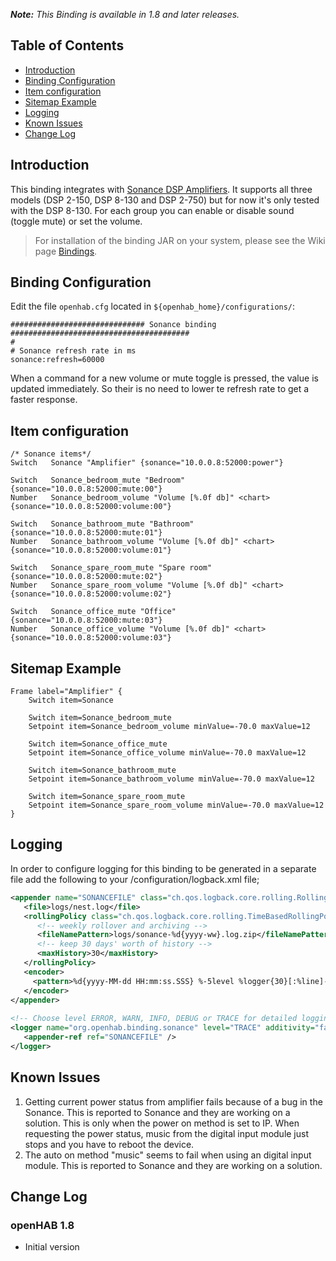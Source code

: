 _**Note:** This Binding is available in 1.8 and later releases._

## Table of Contents

* [Introduction](#introduction)
* [Binding Configuration](#binding-configuration)
* [Item configuration](#item-configuration)
* [Sitemap Example](#sitemap-example)
* [Logging](#logging)
* [Known Issues](#known-issues)
* [Change Log](#change-log)

## Introduction

This binding integrates with [Sonance DSP Amplifiers](http://www.sonance.com/electronics/amplifiers/dsp). It supports all three models (DSP 2-150, DSP 8-130 and DSP 2-750) but for now it's only tested with the DSP 8-130.
For each group you can enable or disable sound (toggle mute) or set the volume.

>For installation of the binding JAR on your system, please see the Wiki page [Bindings](Bindings).

## Binding Configuration

Edit the file `openhab.cfg` located in `${openhab_home}/configurations/`:

    ############################## Sonance binding ########################################
    #
    # Sonance refresh rate in ms 
    sonance:refresh=60000

When a command for a new volume or mute toggle is pressed, the value is updated immediately. So their is no need to lower te refresh rate to get a faster response.

## Item configuration

```
/* Sonance items*/
Switch 	 Sonance "Amplifier" {sonance="10.0.0.8:52000:power"}

Switch 	 Sonance_bedroom_mute "Bedroom" {sonance="10.0.0.8:52000:mute:00"}
Number 	 Sonance_bedroom_volume "Volume [%.0f db]" <chart> {sonance="10.0.0.8:52000:volume:00"}

Switch 	 Sonance_bathroom_mute "Bathroom" {sonance="10.0.0.8:52000:mute:01"}
Number 	 Sonance_bathroom_volume "Volume [%.0f db]" <chart> {sonance="10.0.0.8:52000:volume:01"}

Switch 	 Sonance_spare_room_mute "Spare room" {sonance="10.0.0.8:52000:mute:02"}
Number 	 Sonance_spare_room_volume "Volume [%.0f db]" <chart> {sonance="10.0.0.8:52000:volume:02"}

Switch 	 Sonance_office_mute "Office" {sonance="10.0.0.8:52000:mute:03"}
Number 	 Sonance_office_volume "Volume [%.0f db]" <chart> {sonance="10.0.0.8:52000:volume:03"}
```

## Sitemap Example
```
Frame label="Amplifier" {
	Switch item=Sonance

	Switch item=Sonance_bedroom_mute
	Setpoint item=Sonance_bedroom_volume minValue=-70.0 maxValue=12
	
	Switch item=Sonance_office_mute
	Setpoint item=Sonance_office_volume minValue=-70.0 maxValue=12
	
	Switch item=Sonance_bathroom_mute
	Setpoint item=Sonance_bathroom_volume minValue=-70.0 maxValue=12

	Switch item=Sonance_spare_room_mute
	Setpoint item=Sonance_spare_room_volume minValue=-70.0 maxValue=12				
}			
```
## Logging

In order to configure logging for this binding to be generated in a separate file add the following to your /configuration/logback.xml file;
```xml
<appender name="SONANCEFILE" class="ch.qos.logback.core.rolling.RollingFileAppender">
   <file>logs/nest.log</file>
   <rollingPolicy class="ch.qos.logback.core.rolling.TimeBasedRollingPolicy">
      <!-- weekly rollover and archiving -->
      <fileNamePattern>logs/sonance-%d{yyyy-ww}.log.zip</fileNamePattern>
      <!-- keep 30 days' worth of history -->
      <maxHistory>30</maxHistory>
   </rollingPolicy>
   <encoder>
     <pattern>%d{yyyy-MM-dd HH:mm:ss.SSS} %-5level %logger{30}[:%line]- %msg%n%ex{5}</pattern>
   </encoder>
</appender>
    
<!-- Choose level ERROR, WARN, INFO, DEBUG or TRACE for detailed logging -->
<logger name="org.openhab.binding.sonance" level="TRACE" additivity="false">
   <appender-ref ref="SONANCEFILE" />
</logger>
```

## Known Issues

1. Getting current power status from amplifier fails because of a bug in the Sonance. This is reported to Sonance and they are working on a solution. This is only when the power on method is set to IP. When requesting the power status, music from the digital input module just stops and you have to reboot the device.
2. The auto on method "music" seems to fail when using an digital input module. This is reported to Sonance and they are working on a solution.

## Change Log
### openHAB 1.8

* Initial version